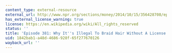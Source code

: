 ```yaml
---
content_type: external-resource
external_url: http://www.npr.org/sections/money/2014/10/15/356428708/episode-381-why-its-illegal-to-braid-hair-without-a-license
has_external_license_warning: true
license: https://en.wikipedia.org/wiki/All_rights_reserved
status: ''
title: 'Episode 381: Why It''s Illegal To Braid Hair Without A License'
uid: 1842bab1-a48d-4686-928f-65f277670126
wayback_url: ''
---
```

